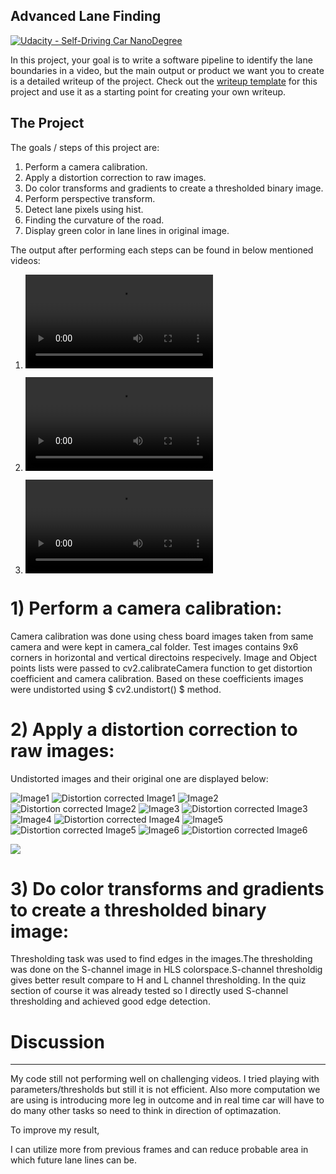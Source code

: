 ## Advanced Lane Finding
[![Udacity - Self-Driving Car NanoDegree](https://s3.amazonaws.com/udacity-sdc/github/shield-carnd.svg)](http://www.udacity.com/drive)


In this project, your goal is to write a software pipeline to identify the lane boundaries in a video, but the main output or product we want you to create is a detailed writeup of the project.  Check out the [writeup template](https://github.com/udacity/CarND-Advanced-Lane-Lines/blob/master/writeup_template.md) for this project and use it as a starting point for creating your own writeup.  

The Project
---

The goals / steps of this project are:

1) Perform a camera calibration.
2) Apply a distortion correction to raw images.
3) Do color transforms and  gradients to create a thresholded binary image.
4) Perform perspective transform.
5) Detect lane pixels using hist.
6) Finding the curvature of the road.
7) Display green color in lane lines in original image.


The output after performing each steps can be found in below mentioned videos:

1) ![project video output](./project_video_out.mp4)

2) ![challenge vide output](./challenge_video_out.mp4)

3) ![Harder challenge](./harder_challenge_video_out.mp4)


# 1) Perform a camera calibration:

Camera calibration was done using chess board images taken from same camera and were kept in camera_cal folder.
Test images contains 9x6 corners in horizontal and vertical directoins respecively. Image and Object points lists were passed to 
cv2.calibrateCamera function to get distortion coefficient and camera calibration. Based on these coefficients images were undistorted using $ cv2.undistort() $ method.

# 2) Apply a distortion correction to raw images:

Undistorted images and their original one are displayed below:

![Image1](./test_images/test1.jpg)          ![Distortion corrected Image1](./undistort_images_out/test1.jpg)
![Image2](./test_images/test2.jpg)          ![Distortion corrected Image2](./undistort_images_out/test2.jpg)
![Image3](./test_images/test3.jpg)          ![Distortion corrected Image3](./undistort_images_out/test3.jpg)
![Image4](./test_images/test4.jpg)          ![Distortion corrected Image4](./undistort_images_out/test4.jpg)
![Image5](./test_images/test5.jpg)          ![Distortion corrected Image5](./undistort_images_out/test5.jpg)
![Image6](./test_images/test6.jpg)          ![Distortion corrected Image6](./undistort_images_out/test6.jpg)

<img src="./test_images/test1.jpg">
    

# 3) Do color transforms and  gradients to create a thresholded binary image:

Thresholding task was used to find edges in the images.The thresholding was done on the S-channel image in HLS colorspace.S-channel thresholdig gives better result compare to H and L channel thresholding. In the quiz section of course it was already tested so I directly used S-channel thresholding and achieved good edge detection.


# Discussion
---
My code still not performing well on challenging videos. I tried playing with parameters/thresholds but still it is not efficient. Also more computation we are using is introducing more leg in outcome and in real time car will have to do many other tasks so need to think in direction of optimazation.

To improve my result, 

I can utilize more from previous frames and can reduce probable area in which future lane lines can be.



